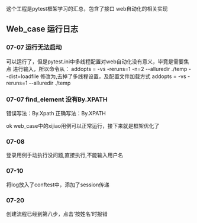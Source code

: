 这个工程是pytest框架学习的汇总，包含了接口
web自动化的相关实现

## Web_case 运行日志
### 07-07 运行无法启动
可以运行了，但是pytest.ini中多线程配置对web自动化没有意义，毕竟是需要焦点
进行输入，所以命令从：
addopts = -vs -reruns=1 -n=2 --alluredir ./temp --dist=loadfile
修改为,去掉了多线程设置，及配置文件加载方式
addopts = -vs -reruns=1 --alluredir ./temp

### 07-07  find_element 没有By.XPATH
错误写法：By.Xpath
正确写法：By.XPATH

ok web_case中的xijiao用例可以正常运行，接下来就是框架优化了

### 07-08 
登录用例手动执行没问题,直接执行,不能输入用户名

### 07-10
将log放入了conftest中，添加了session传递

### 07-20
创建流程已经到第八步，点击'按姓名’时报错
